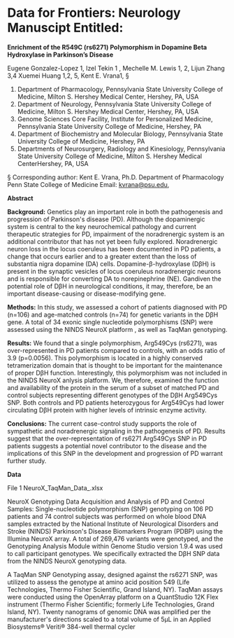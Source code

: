 # Data for Frontiers: Neurology Manuscipt Entitled:

**Enrichment of the R549C (rs6271) Polymorphism in Dopamine Beta Hydroxylase in Parkinson’s Disease**

Eugene Gonzalez-Lopez 1, Izel Tekin 1 , Mechelle M. Lewis 1, 2, Lijun Zhang 3,4 
Xuemei Huang 1,2, 5, Kent E. Vrana1, §

1. Department of Pharmacology, Pennsylvania State University College of Medicine, Milton S. Hershey Medical Center, Hershey, PA, USA 
2. Department of Neurology, Pennsylvania State University College of Medicine, Milton S. Hershey Medical Center, Hershey, PA, USA 
3. Genome Sciences Core Facility, Institute for Personalized Medicine, Pennsylvania State University College of Medicine, Hershey, PA 
4. Department of Biochemistry and Molecular Biology, Pennsylvania State University College of Medicine, Hershey, PA 
5. Departments of Neurosurgery, Radiology and  Kinesiology, Pennsylvania State University College of Medicine, Milton S. Hershey Medical CenterHershey, PA, USA

§ Corresponding author: 
Kent E. Vrana, Ph.D.
Department of Pharmacology
Penn State College of Medicine
Email: kvrana@psu.edu, 

**Abstract**

**Background:** Genetics play an important role in both the pathogenesis and progression of Parkinson's disease (PD). Although the dopaminergic system is central to the key neurochemical pathology and current therapeutic strategies for PD, impairment of the noradrenergic system is an additional contributor that has not yet been fully explored. Noradrenergic neuron loss in the locus coeruleus has been documented in PD patients, a change that occurs earlier and to a greater extent than the loss of substantia nigra dopamine (DA) cells. Dopamine-β-hydroxylase (DβH) is present in the synaptic vesicles of locus coeruleus noradrenergic neurons and is responsible for converting DA to norepinephrine (NE). Gandiven the potential role of DβH in neurological conditions, it may, therefore, be an important disease-causing or disease-modifying gene.

**Methods:** In this study, we assessed a cohort of patients diagnosed with PD (n=106) and age-matched controls (n=74) for genetic variants in the DβH gene. A total of 34 exonic single nucleotide polymorphisms (SNP) were assessed using the NINDS NeuroX platform , as well as TaqMan genotyping.

**Results:** We found that a single polymorphism, Arg549Cys (rs6271), was over-represented in PD patients compared to controls, with an odds ratio of 3.9 (p=0.0056). This polymorphism is located in a highly conserved tetramerization domain that is thought to be important for the maintenance of proper DβH function. Interestingly, this polymorphism was not included in the NINDS NeuroX anlysis platform. We, therefore, examined the function and availability of the protein in the serum of a subset of matched PD and control subjects representing different genotypes of the DβH Arg549Cys SNP. Both controls and PD patients heterozygous for Arg549Cys had lower circulating DβH protein with higher levels of intrinsic enzyme activity.

**Conclusions:** The current case-control study supports the role of sympathetic and noradrenergic signaling in the pathogenesis of PD. Results suggest that the over-representation of rs6271 Arg549Cys SNP in PD patients suggests a potential novel contributor to the disease and the implications of this SNP in the development and progression of PD warrant further study. 

****Data****

File 1 NeuroX_TaqMan_Data_.xlsx

NeuroX Genotyping Data Acquisition and Analysis of PD and Control Samples: Single-nucleotide polymorphism (SNP) genotyping on 106 PD patients and 74 control subjects was performed on whole blood DNA samples extracted by the National Institute of Neurological Disorders and Stroke (NINDS) Parkinson's Disease Biomarkers Program (PDBP) using the Illumina NeuroX array. A total of 269,476 variants were genotyped, and the Genotyping Analysis Module within Genome Studio version 1.9.4 was used to call participant genotypes. We specifically extracted the DβH SNP data from the NINDS NeuroX genotyping data. 

A TaqMan SNP Genotyping assay, designed against the rs6271 SNP, was utilized to assess the genotype at amino acid position 549 (Life Technologies, Thermo Fisher Scientific, Grand Island, NY). TaqMan assays were conducted using the OpenArray platform on a QuantStudio 12K Flex instrument (Thermo Fisher Scientific; formerly Life Technologies, Grand Island, NY). Twenty nanograms of genomic DNA was amplified per the manufacturer's directions scaled to a total volume of 5μL in an Applied Biosystems® Veriti® 384-well thermal cycler 


